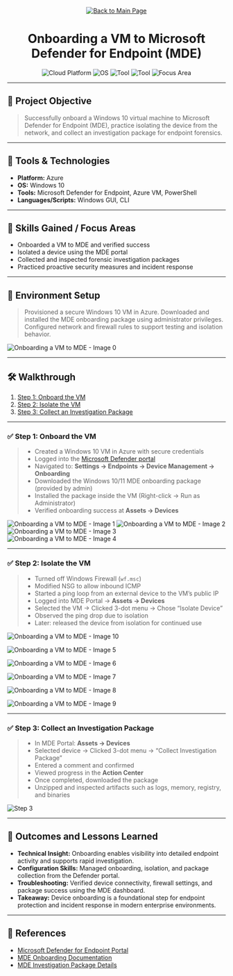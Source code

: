 <p align="center">
  <a href="https://github.com/Samuel-Cavada" target="_blank">
    <img src="https://img.shields.io/badge/Back_to_Main_Page-000000?style=for-the-badge&logo=github&logoColor=white" alt="Back to Main Page"/>
  </a>
</p>

<h1 align="center">Onboarding a VM to Microsoft Defender for Endpoint (MDE)</h1>

<p align="center">
  <img src="https://img.shields.io/badge/Platform-Azure-0078D4?style=for-the-badge&logo=microsoftazure&logoColor=white" alt="Cloud Platform" />
  <img src="https://img.shields.io/badge/OS-Windows%2010-0078D6?style=for-the-badge&logo=windows&logoColor=white" alt="OS" />
  <img src="https://img.shields.io/badge/Tool-Microsoft%20Defender%20for%20Endpoint-00B388?style=for-the-badge&logo=microsoftdefender&logoColor=white" alt="Tool" />
  <img src="https://img.shields.io/badge/Tool-PowerShell-2C5EA8?style=for-the-badge&logo=powershell&logoColor=white" alt="Tool" />
  <img src="https://img.shields.io/badge/Focus-Endpoint%20Security-orange?style=for-the-badge" alt="Focus Area" />
</p>

---

## 📌 Project Objective
> Successfully onboard a Windows 10 virtual machine to Microsoft Defender for Endpoint (MDE), practice isolating the device from the network, and collect an investigation package for endpoint forensics.

---

## 🧰 Tools & Technologies
- **Platform:** Azure
- **OS:** Windows 10
- **Tools:** Microsoft Defender for Endpoint, Azure VM, PowerShell
- **Languages/Scripts:** Windows GUI, CLI

---

## 🧠 Skills Gained / Focus Areas
- Onboarded a VM to MDE and verified success
- Isolated a device using the MDE portal
- Collected and inspected forensic investigation packages
- Practiced proactive security measures and incident response

---

## 🧪 Environment Setup
> Provisioned a secure Windows 10 VM in Azure. Downloaded and installed the MDE onboarding package using administrator privileges. Configured network and firewall rules to support testing and isolation behavior.

![Onboarding a VM to MDE - Image 0](https://github.com/Samuel-Cavada/Onboarding-a-VM-to-MDE/blob/main/images/Onboarding-a-VM-to-MDE%200.jpg?raw=true)

---

## 🛠️ Walkthrough
1. [Step 1: Onboard the VM](#step-1-onboard-the-vm)
2. [Step 2: Isolate the VM](#step-2-isolate-the-vm)
3. [Step 3: Collect an Investigation Package](#step-3-collect-an-investigation-package)

---

### ✅ Step 1: Onboard the VM
> - Created a Windows 10 VM in Azure with secure credentials  
> - Logged into the [Microsoft Defender portal](https://security.microsoft.com)  
> - Navigated to: **Settings → Endpoints → Device Management → Onboarding**  
> - Downloaded the Windows 10/11 MDE onboarding package (provided by admin)  
> - Installed the package inside the VM (Right-click → Run as Administrator)  
> - Verified onboarding success at **Assets → Devices**

![Onboarding a VM to MDE - Image 1](https://github.com/Samuel-Cavada/Onboarding-a-VM-to-MDE/blob/main/images/Onboarding-a-VM-to-MDE%201.jpg?raw=true)
![Onboarding a VM to MDE - Image 2](https://github.com/Samuel-Cavada/Onboarding-a-VM-to-MDE/blob/main/images/Onboarding-a-VM-to-MDE%202.jpg?raw=true)
![Onboarding a VM to MDE - Image 3](https://github.com/Samuel-Cavada/Onboarding-a-VM-to-MDE/blob/main/images/Onboarding-a-VM-to-MDE%203.jpg?raw=true)
![Onboarding a VM to MDE - Image 4](https://github.com/Samuel-Cavada/Onboarding-a-VM-to-MDE/blob/main/images/Onboarding-a-VM-to-MDE%204.jpg?raw=true)


---

### ✅ Step 2: Isolate the VM
> - Turned off Windows Firewall (`wf.msc`)  
> - Modified NSG to allow inbound ICMP  
> - Started a ping loop from an external device to the VM’s public IP  
> - Logged into MDE Portal → **Assets → Devices**  
> - Selected the VM → Clicked 3-dot menu → Chose “Isolate Device”  
> - Observed the ping drop due to isolation  
> - Later: released the device from isolation for continued use

![Onboarding a VM to MDE - Image 10](https://github.com/Samuel-Cavada/Onboarding-a-VM-to-MDE/blob/main/images/Onboarding-a-VM-to-MDE%210.jpg?raw=true)

![Onboarding a VM to MDE - Image 5](https://github.com/Samuel-Cavada/Onboarding-a-VM-to-MDE/blob/main/images/Onboarding-a-VM-to-MDE%205.jpg?raw=true)

![Onboarding a VM to MDE - Image 6](https://github.com/Samuel-Cavada/Onboarding-a-VM-to-MDE/blob/main/images/Onboarding-a-VM-to-MDE%206.jpg?raw=true)

![Onboarding a VM to MDE - Image 7](https://github.com/Samuel-Cavada/Onboarding-a-VM-to-MDE/blob/main/images/Onboarding-a-VM-to-MDE%207.jpg?raw=true)

![Onboarding a VM to MDE - Image 8](https://github.com/Samuel-Cavada/Onboarding-a-VM-to-MDE/blob/main/images/Onboarding-a-VM-to-MDE%208.jpg?raw=true)

![Onboarding a VM to MDE - Image 9](https://github.com/Samuel-Cavada/Onboarding-a-VM-to-MDE/blob/main/images/Onboarding-a-VM-to-MDE%209.jpg?raw=true)


---

### ✅ Step 3: Collect an Investigation Package
> - In MDE Portal: **Assets → Devices**  
> - Selected device → Clicked 3-dot menu → “Collect Investigation Package”  
> - Entered a comment and confirmed  
> - Viewed progress in the **Action Center**  
> - Once completed, downloaded the package  
> - Unzipped and inspected artifacts such as logs, memory, registry, and binaries

![Step 3](assets/images/step3.jpg)

---

## 📝 Outcomes and Lessons Learned
- **Technical Insight:** Onboarding enables visibility into detailed endpoint activity and supports rapid investigation.
- **Configuration Skills:** Managed onboarding, isolation, and package collection from the Defender portal.
- **Troubleshooting:** Verified device connectivity, firewall settings, and package success using the MDE dashboard.
- **Takeaway:** Device onboarding is a foundational step for endpoint protection and incident response in modern enterprise environments.

---

## 📎 References
- [Microsoft Defender for Endpoint Portal](https://security.microsoft.com)
- [MDE Onboarding Documentation](https://learn.microsoft.com/en-us/microsoft-365/security/defender-endpoint/configure-endpoints-mdc)
- [MDE Investigation Package Details](https://learn.microsoft.com/en-us/microsoft-365/security/defender-endpoint/investigation-packages)
